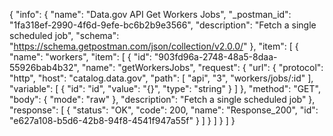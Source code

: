 {
  "info": {
    "name": "Data.gov API Get Workers Jobs",
    "_postman_id": "1fa318ef-2990-4f6d-9efe-bc6b2b9e3566",
    "description": "Fetch a single scheduled job",
    "schema": "https://schema.getpostman.com/json/collection/v2.0.0/"
  },
  "item": [
    {
      "name": "workers",
      "item": [
        {
          "id": "903fd96a-2748-48a5-8daa-55926bab4b32",
          "name": "getWorkersJobs",
          "request": {
            "url": {
              "protocol": "http",
              "host": "catalog.data.gov",
              "path": [
                "api",
                "3",
                "workers/jobs/:id"
              ],
              "variable": [
                {
                  "id": "id",
                  "value": "{}",
                  "type": "string"
                }
              ]
            },
            "method": "GET",
            "body": {
              "mode": "raw"
            },
            "description": "Fetch a single scheduled job"
          },
          "response": [
            {
              "status": "OK",
              "code": 200,
              "name": "Response_200",
              "id": "e627a108-b5d6-42b8-94f8-4541f947a55f"
            }
          ]
        }
      ]
    }
  ]
}